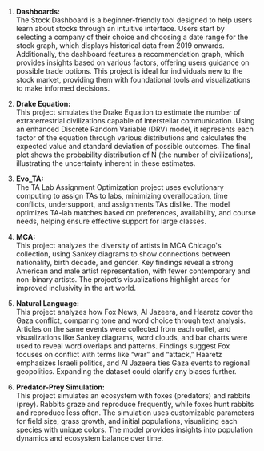 1. **Dashboards:**  
   The Stock Dashboard is a beginner-friendly tool designed to help users learn about stocks through an intuitive interface. Users start by selecting a company of their choice and choosing a date range for the stock graph, which displays historical data from 2019 onwards. Additionally, the dashboard features a recommendation graph, which provides insights based on various factors, offering users guidance on possible trade options. This project is ideal for individuals new to the stock market, providing them with foundational tools and visualizations to make informed decisions.

2. **Drake Equation:**  
   This project simulates the Drake Equation to estimate the number of extraterrestrial civilizations capable of interstellar communication. Using an enhanced Discrete Random Variable (DRV) model, it represents each factor of the equation through various distributions and calculates the expected value and standard deviation of possible outcomes. The final plot shows the probability distribution of N (the number of civilizations), illustrating the uncertainty inherent in these estimates.

3. **Evo_TA:**  
   The TA Lab Assignment Optimization project uses evolutionary computing to assign TAs to labs, minimizing overallocation, time conflicts, undersupport, and assignments TAs dislike. The model optimizes TA-lab matches based on preferences, availability, and course needs, helping ensure effective support for large classes.

4. **MCA:**  
   This project analyzes the diversity of artists in MCA Chicago's collection, using Sankey diagrams to show connections between nationality, birth decade, and gender. Key findings reveal a strong American and male artist representation, with fewer contemporary and non-binary artists. The project’s visualizations highlight areas for improved inclusivity in the art world.

5. **Natural Language:**  
   This project analyzes how Fox News, Al Jazeera, and Haaretz cover the Gaza conflict, comparing tone and word choice through text analysis. Articles on the same events were collected from each outlet, and visualizations like Sankey diagrams, word clouds, and bar charts were used to reveal word overlaps and patterns. Findings suggest Fox focuses on conflict with terms like “war” and “attack,” Haaretz emphasizes Israeli politics, and Al Jazeera ties Gaza events to regional geopolitics. Expanding the dataset could clarify any biases further.

6. **Predator-Prey Simulation:**  
   This project simulates an ecosystem with foxes (predators) and rabbits (prey). Rabbits graze and reproduce frequently, while foxes hunt rabbits and reproduce less often. The simulation uses customizable parameters for field size, grass growth, and initial populations, visualizing each species with unique colors. The model provides insights into population dynamics and ecosystem balance over time.

